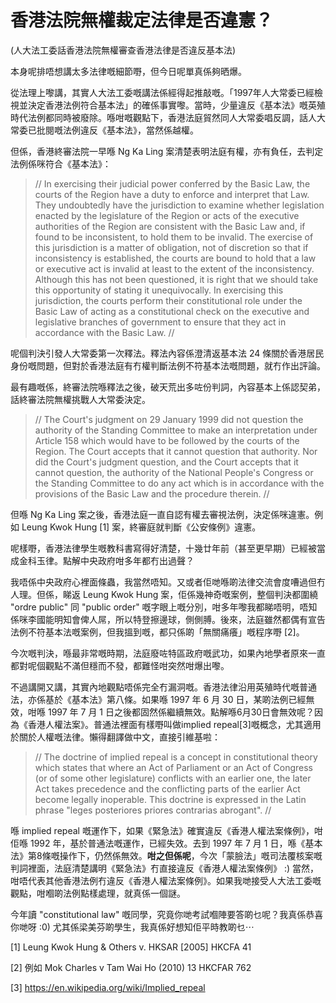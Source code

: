 # 香港法院無權裁定法律是否違憲？

(人大法工委話香港法院無權審查香港法律是否違反基本法)

本身呢排唔想講太多法律嘅細節嘢，但今日呢單真係夠晒爆。

從法理上嚟講，其實人大法工委嘅講法係經得起推敲嘅。「1997年人大常委已經檢視並決定香港法例符合基本法」的確係事實嚟。當時，少量違反《基本法》嘅英殖時代法例都同時被廢除。喺咁嘅觀點下，香港法庭貿然同人大常委唱反調，話人大常委已批閱嘅法例違反《基本法》，當然係越權。

但係，香港終審法院一早喺 Ng Ka Ling 案清楚表明法庭有權，亦有負任，去判定法例係咪符合《基本法》：

> // In exercising their judicial power conferred by the Basic Law, the courts of the Region have a duty to enforce and interpret that Law. They undoubtedly have the jurisdiction to examine whether legislation enacted by the legislature of the Region or acts of the executive authorities of the Region are consistent with the Basic Law and, if found to be inconsistent, to hold them to be invalid. The exercise of this jurisdiction is a matter of obligation, not of discretion so that if inconsistency is established, the courts are bound to hold that a law or executive act is invalid at least to the extent of the inconsistency. Although this has not been questioned, it is right that we should take this opportunity of stating it unequivocally. In exercising this jurisdiction, the courts perform their constitutional role under the Basic Law of acting as a constitutional check on the executive and legislative branches of government to ensure that they act in accordance with the Basic Law. //

呢個判決引發人大常委第一次釋法。釋法內容係澄清返基本法 24 條關於香港居民身份嘅問題，但對於香港法庭有冇權判斷法例不符基本法嘅問題，就冇作出評論。

最有趣嘅係，終審法院喺釋法之後，破天荒出多咗份判詞，內容基本上係認契弟，話終審法院無權挑戰人大常委決定。

> // The Court's judgment on 29 January 1999 did not question the authority of the Standing Committee to make an interpretation under Article 158 which would have to be followed by the courts of the Region. The Court accepts that it cannot question that authority. Nor did the Court's judgment question, and the Court accepts that it cannot question, the authority of the National People's Congress or the Standing Committee to do any act which is in accordance with the provisions of the Basic Law and the procedure therein. //

但喺 Ng Ka Ling 案之後，香港法庭一直自認有權去審視法例，決定係咪違憲。例如 Leung Kwok Hung [1] 案，終審庭就判斷《公安條例》違憲。

呢樣嘢，香港法律學生嘅教科書寫得好清楚，十幾廿年前（甚至更早期）已經被當成金科玉律。點解中央政府咁多年都冇出過聲？

我唔係中央政府心裡面條蟲，我當然唔知。又或者佢哋喺啲法律交流會度嘈過但冇人理。但係，睇返 Leung Kwok Hung 案，佢係幾神奇嘅案例，整個判決都圍繞 "ordre public" 同 "public order" 嘅字眼上嘅分別，咁多年嚟我都睇唔明，唔知係咪李國能明知會俾人屌，所以特登擦邊球，側側膊。後來，法庭雖然都偶有宣告法例不符基本法嘅案例，但我搵到嘅，都只係啲「無關痛癢」嘅程序嘢 [2]。

今次嘅判決，喺最非常嘅時期，法庭廢咗特區政府嘅武功，如果內地學者原來一直都對呢個觀點不滿但穩而不發，都難怪咁突然咁爆出嚟。

不過講開又講，其實內地觀點唔係完全冇漏洞嘅。香港法律沿用英殖時代嘅普通法，亦係基於《基本法》第八條。如果喺 1997 年 6 月 30 日，某啲法例已經無效，咁喺 1997 年 7 月 1 日之後都固然係繼續無效。點解喺6月30日會無效呢？因為《香港人權法案》。普通法裡面有樣嘢叫做implied repeal[3]嘅概念，尤其適用於關於人權嘅法律。懶得翻譯做中文，直接引維基啦：

> // The doctrine of implied repeal is a concept in constitutional theory which states that where an Act of Parliament or an Act of Congress (or of some other legislature) conflicts with an earlier one, the later Act takes precedence and the conflicting parts of the earlier Act become legally inoperable. This doctrine is expressed in the Latin phrase "leges posteriores priores contrarias abrogant". //

喺 implied repeal 嘅運作下，如果《緊急法》確實違反《香港人權法案條例》，咁佢喺 1992 年，基於普通法嘅運作，已經失效。去到 1997 年 7 月 1 日，喺《基本法》第8條嘅操作下，仍然係無效。**咁之但係呢**，今次「蒙臉法」嘅司法覆核案嘅判詞裡面，法庭清楚講明《緊急法》冇直接違反《香港人權法案條例》 :) 當然，咁唔代表其他香港法例冇違反《香港人權法案條例》。如果我哋接受人大法工委嘅觀點，咁嗰啲法例點樣處理，就真係一個謎。

今年讀 "constitutional law" 嘅同學，究竟你哋考試嗰陣要答啲乜呢？我真係恭喜你哋呀 :0) 尤其係梁美芬啲學生，我真係好想知佢平時教啲乜⋯

[1] Leung Kwok Hung & Others v. HKSAR [2005] HKCFA 41

[2] 例如 Mok Charles v Tam Wai Ho (2010) 13 HKCFAR 762

[3] https://en.wikipedia.org/wiki/Implied_repeal


